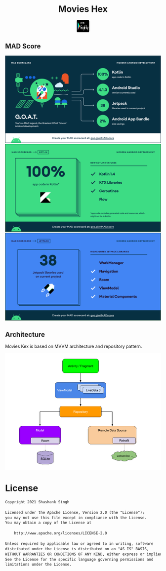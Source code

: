 <h1 align="center">Movies Hex</h1>

<!-- [![Get it on Google Play](https://lisk.io/sites/default/files/pictures/2020-01/download_on_the_play_store_badge.svg)](https://play.google.com/store/apps/details?id=com.shalatan.entertainmentapp) -->

<!-- <a href='https://play.google.com/store/apps/details?id=com.shalatan.entertainmentapp&pcampaignid=pcampaignidMKT-Other-global-all-co-prtnr-py-PartBadge-Mar2515-1'><img alt='Get it on Google Play' src='https://play.google.com/intl/en_us/badges/static/images/badges/en_badge_web_generic.png'/></a> -->

<p align="center"> 
<a href="https://play.google.com/store/apps/details?id=com.shalatan.entertainmentapp" target="_blank"> <img src="https://github.com/Shalatan/EntertainmentApp/blob/master/gallery/play-store-badge.svg?raw=true" alt="android" width="40" height="40"/> </a>
</p>

## MAD Score
![alt text](https://github.com/Shalatan/EntertainmentApp/blob/master/gallery/summary.png?raw=true)
![alt text](https://github.com/Shalatan/EntertainmentApp/blob/master/gallery/kotlin.png?raw=true)
![alt text](https://github.com/Shalatan/EntertainmentApp/blob/master/gallery/jetpack.png?raw=true)

## Architecture
Movies Kex is based on MVVM architecture and repository pattern.

![alt text](https://github.com/Shalatan/EntertainmentApp/blob/master/gallery/mvvm-architecture.png?raw=true)



# License
```xml
Copyright 2021 Shashank Singh

Licensed under the Apache License, Version 2.0 (the "License");
you may not use this file except in compliance with the License.
You may obtain a copy of the License at

    http://www.apache.org/licenses/LICENSE-2.0

Unless required by applicable law or agreed to in writing, software
distributed under the License is distributed on an "AS IS" BASIS,
WITHOUT WARRANTIES OR CONDITIONS OF ANY KIND, either express or implied.
See the License for the specific language governing permissions and
limitations under the License.
```